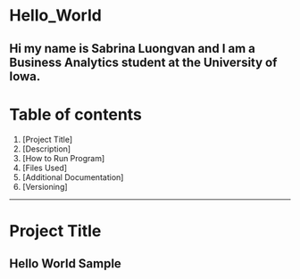 # Hello_World
Hi my name is Sabrina Luongvan and I am a Business Analytics student at the University of Iowa.
---
# Table of contents
1. [Project Title]
2. [Description]
3. [How to Run Program]
4. [Files Used]
5. [Additional Documentation]
6. [Versioning]

---
# Project Title
Hello World Sample
---
